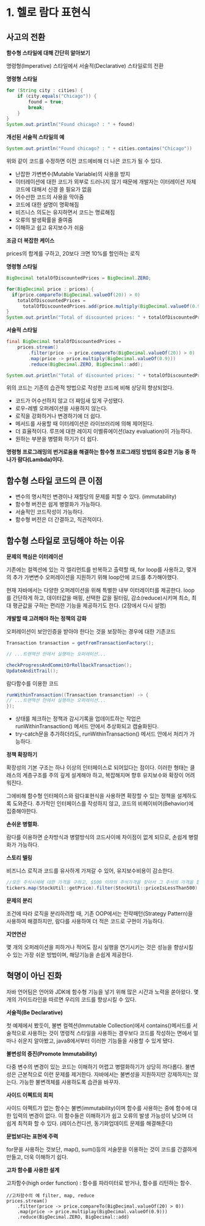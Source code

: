 # 1. 헬로 람다 표현식

## 사고의 전환

**함수형 스타일에 대해 간단히 알아보기**

명령형\(Imperative\) 스타일에서 서술적\(Declarative\) 스타일로의 전환

**명령형 스타일**

```java
for (String city : cities) {
    if (city.equals("Chicago")) {
        found = true;
        break;
    }
}
System.out.println("Found chicago? : " + found)
```

**개선된 서술적 스타일의 예**

```java
System.out.println("Found chicago? : " + cities.contains("Chicago"))
```

위와 같이 코드를 수정하면 이전 코드에비해 더 나은 코드가 될 수 있다.

* 난잡한 가변변수\(Mutable Variable\)의 사용을 방지
* 이터레이션에 대한 코드가 외부로 드러나지 않기 때문에 개발자는 이터레이션 자체 코드에 대해서 신경 쓸 필요가 없음
* 어수선한 코드의 사용을 막아줌
* 코드에 대한 설명이 명확해짐
* 비즈니스 의도는 유지하면서 코드는 명료해짐
* 오류의 발생확률을 줄여줌
* 이해하고 쉽고 유지보수가 쉬움

**조금 더 복잡한 케이스**

prices의 합계를 구하고, 20보다 크면 10%를 할인하는 로직

**명령형 스타일**

```java
BigDecimal totalOfDiscountedPrices = BigDecimal.ZERO;

for(BigDecimal price : prices) {
  if(price.compareTo(BigDecimal.valueOf(20)) > 0) 
    totalOfDiscountedPrices = 
      totalOfDiscountedPrices.add(price.multiply(BigDecimal.valueOf(0.9)));
}
System.out.println("Total of discounted prices: " + totalOfDiscountedPrices);
```

**서술적 스타일**

```java
final BigDecimal totalOfDiscountedPrices = 
    prices.stream()
        .filter(price -> price.compareTo(BigDecimal.valueOf(20)) > 0)
        .map(price -> price.multiply(BigDecimal.valueOf(0.9)))
        .reduce(BigDecimal.ZERO, BigDecimal::add);

System.out.println("Total of discounted prices: " + totalOfDiscountedPrices);
```

위의 코드는 기존의 습관적 방법으로 작성한 코드에 비해 상당히 향상되었다.

* 코드가 어수선하지 않고 더 짜임새 있게 구성됐다.
* 로우-레벨 오퍼레이션을 사용하지 않는다.
* 로직을 강화하거나 변경하기에 더 쉽다.
* 메서드를 사용할 때 이터레이션은 라이브러리에 의해 제어된다.
* 더 효율적이다. 루프에 대한 레이지 이벨류에이션\(lazy evaluation\)이 가능하다.
* 원하는 부분을 병렬화 하기가 더 쉽다.

**명령형 프로그래밍의 번거로움을 해결하는 함수형 프로그래밍 방법의 중요한 기능 중 하나가 람다\(Lambda\)이다.**

## 함수형 스타일 코드의 큰 이점

* 변수의 명시적인 변경이나 재할당의 문제를 피할 수 있다. \(immutability\)
* 함수형 버전은 쉽게 병렬화가 가능하다.
* 서술적인 코드작성이 가능하다.
* 함수형 버전은 더 간결하고, 직관적이다. 

## 함수형 스타일로 코딩해야 하는 이유

**문제의 핵심은 이터레이션**

기존에는 컬렉션에 있는 각 엘리먼트를 반복하고 출력할 때, for loop를 사용하고, 몇개의 추가 가변변수 오퍼레이션을 지원하기 위해 loop안에 코드를 추가해야했다.

현재 자바에서는 다양한 오퍼레이션을 위해 특별한 내부 이터레이터를 제공한다. loop를 간단하게 하고, 데이터값을 매핑, 선택한 값을 필터링, 감소\(reduce\)시키며 최소, 최대 평균값을 구하는 편리한 기능을 제공하기도 한다. \(2장에서 다시 설명\)

**개발할 때 고려해야 하는 정책의 강화**

오퍼레이션이 보안인증을 받아야 한다는 것을 보장하는 경우에 대한 기존코드

```java
Transaction transaction = getFromTransactionFactory();

// ...트랜잭션 안에서 실행하는 오퍼레이션...

checkProgressAndCommitOrRollbackTransaction();
UpdateAnditTrail();
```

람다함수를 이용한 코드

```java
runWithinTransaction((Transaction transanction) -> {
// ...트랜잭션 안에서 실행하는 오퍼레이션...
});
```

* 상태를 체크하는 정책과 감시기록을 업데이트하는 작업은 runWithinTransaction\(\) 메서드 안에서 추상화되고 캡슐화된다.
* try-catch문을 추가하더라도, runWithinTransaction\(\) 메서드 안에서 처리가 가능하다.

**정책 확장하기**

확장성의 기본 구조는 하나 이상의 인터페이스로 되어있다는 점이다. 이러한 형태는 클래스의 계층구조를 주의 깊게 설계해야 하고, 복잡해지며 향후 유지보수와 확장이 어려워진다.

그에비해 함수형 인터페이스와 람다표현식을 사용하면 확장할 수 있는 정책을 설계하도록 도와준다. 추가적인 인터페이스를 작성하지 않고, 코드의 비헤이비어\(Behavior\)에 집중해야한다.

**손쉬운 병렬화.**

람다를 이용하면 순차방식과 병렬방식의 코드사이에 차이점이 없게 되므로, 손쉽게 병렬화가 가능하다.

**스토리 텔링**

비즈니스 로직과 코드를 유사하게 가져갈 수 있어, 유지보수비용이 감소한다.

```java
//모든 주식시세에 대한 가격을 구하고, $500 이하의 주식가격을 찾아서 그 주식의 가격을 합산하라.
tickers.map(StockUtil::getPrice).filter(StockUtil::priceIsLessThan500).sum()
```

**문제의 분리**

조건에 따라 로직을 분리하려할 때, 기존 OOP에서는 전략패턴\(Strategy Pattern\)을 사용하여  해결하지만, 람다를 사용하여 더 적은 코드로 구현이 가능하다.

**지연연산**

몇 개의 오퍼레이션을 피하거나 적어도 잠시 실행을 연기시키는 것은 성능을 향상시킬 수 있는 가장 쉬운 방법이며, 해당기능을 손쉽게 제공한다.

## 혁명이 아닌 진화

자바 언어팀은 언어와 JDK에 함수형 기능을 넣기 위해 많은 시간과 노력을 쏟아왔다. 몇개의 가이드라인을 따르면 우리의 코드를 향상시킬 수 있다.

**서술적\(Be Declarative\)**

첫 예제에서 봤듯이, 불변 컬렉션\(Immutable Collection\)에서 contains\(\)메서드를 서술적으로 사용하는 것이 명령적 스타일을 사용하는 경우보다 코드를 작성하는 면에서 얼마나 쉬운지 알아봤고, java8에서부터 이러한 기능들을 사용할 수 있게 됐다.

**불변성의 증진\(Promote Immutability\)**

다중 변수의 변경이 있는 코드는 이해하기 어렵고 병렬화하기가 상당히 까다롭다. 불변성은 근본적으로 이런 문제를 제거한다. 자바에서는 불변성을 지원하지만 강제하지는 않는다. 가능한 불변객체를 사용하도록 습관을 바꾸자.

**사이드 이펙트의 회피**

사이드 아펙트가 없는 함수는 불변\(immutability\)이며 함수를 사용하는 중에 함수에 대한 입력의 변경이 없다. 이 함수들은 이해하기가 쉽고 오류의 발생 가능성이 낮으며 더 쉽게 최적화 할 수 있다. \(레이스컨디션, 동기화업데이트 문제를 해결해준다\)

**문법보다는 표현에 주력**

for문을 사용하는 것보단, map\(\), sum\(\)등의 서술문을 이용하는 것이 코드를 간결하게 만들고, 더욱 이해하기 쉽다.

**고차 함수를 사용한 설계**

고차함수\(high order function\) : 함수를 파라미터로 받거나, 함수를 리턴하는 함수.

```
//고차함수의 예 filter, map, reduce
prices.stream()
    .filter(price -> price.compareTo(BigDecimal.valueOf(20) > 0))
    .map(price -> price.multiplay(BigDecimal.valueOf(0.9)))
    .reduce(BigDecimal.ZERO, BigDecimal::add)
```



## 











